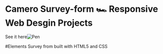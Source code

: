 # Camero Survey-form 🏎️ Responsive Web Desgin Projects
See it here![Pen](https://codepen.io/nolimitz71/pen/BaLdGzV)

#Elements
Survey from built with HTML5 and CSS

